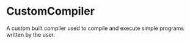# CustomCompiler
A custom built compiler used to compile and execute simple programs written by the user.
